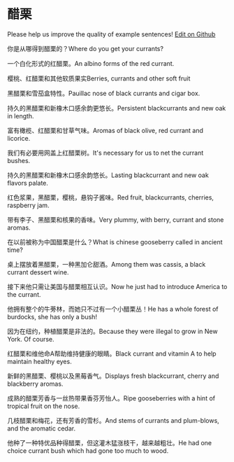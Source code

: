 # 醋栗

Please help us improve the quality of example sentences! [Edit on Github](https://github.com/jiyushe/jiyu-example-sentence-source/blob/main/chinese/culi.md)

<p><span class="chinese">你是从哪得到醋栗的？</span><span class="english">Where do you get your currants?</span></p>

<p><span class="chinese">一个白化形式的红醋栗。</span><span class="english">An albino forms of the red currant.</span></p>

<p><span class="chinese">樱桃、红醋栗和其他软质果实</span><span class="english">Berries, currants and other soft fruit</span></p>

<p><span class="chinese">黑醋栗和雪茄盒特性。</span><span class="english">Pauillac nose of black currants and cigar box.</span></p>

<p><span class="chinese">持久的黑醋栗和新橡木口感余韵更悠长。</span><span class="english">Persistent blackcurrants and new oak in length.</span></p>

<p><span class="chinese">富有橄榄、红醋栗和甘草气味。</span><span class="english">Aromas of black olive, red currant and licorice.</span></p>

<p><span class="chinese">我们有必要用网盖上红醋栗树。</span><span class="english">It's necessary for us to net the currant bushes.</span></p>

<p><span class="chinese">持久的黑醋栗和新橡木口感余韵悠长。</span><span class="english">Lasting blackcurrant and new oak flavors palate.</span></p>

<p><span class="chinese">红色浆果，黑醋栗，樱桃，悬钩子酱味。</span><span class="english">Red fruit, blackcurrants, cherries, raspberry jam.</span></p>

<p><span class="chinese">带有李子、黑醋栗和核果的香味。</span><span class="english">Very plummy, with berry, currant and stone aromas.</span></p>

<p><span class="chinese">在以前被称为中国醋栗是什么？</span><span class="english">What is chinese gooseberry called in ancient time?</span></p>

<p><span class="chinese">桌上摆放着黑醋栗，一种黑加仑甜酒。</span><span class="english">Among them was cassis, a black currant dessert wine.</span></p>

<p><span class="chinese">接下来他只需让美国与醋栗相互认识。</span><span class="english">Now he just had to introduce America to the currant.</span></p>

<p><span class="chinese">他拥有整个的牛蒡林，而她只不过有一个小醋栗丛！</span><span class="english">He has a whole forest of burdocks, she has only a bush!</span></p>

<p><span class="chinese">因为在纽约，种植醋栗是非法的。</span><span class="english">Because they were illegal to grow in New York. Of course.</span></p>

<p><span class="chinese">红醋栗和维他命A帮助维持健康的眼睛。</span><span class="english">Black currant and vitamin A to help maintain healthy eyes.</span></p>

<p><span class="chinese">新鲜的黑醋栗、樱桃以及黑莓香气。</span><span class="english">Displays fresh blackcurrant, cherry and blackberry aromas.</span></p>

<p><span class="chinese">成熟的醋栗芳香与一丝热带果香芬芳怡人。</span><span class="english">Ripe gooseberries with a hint of tropical fruit on the nose.</span></p>

<p><span class="chinese">几枝醋栗和梅花，还有芳香的雪杉。</span><span class="english">And stems of currants and plum-blows, and the aromatic cedar.</span></p>

<p><span class="chinese">他种了一种特优品种得醋栗，但这灌木猛涨枝干，越来越粗壮。</span><span class="english">He had one choice currant bush which had gone too much to wood.</span></p>

